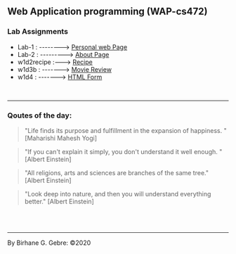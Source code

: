 ## Web Application programming (WAP-cs472)
### Lab Assignments

- Lab-1 : --------> [Personal web Page](https://birhanegg.github.io/cs472/lab1/)
- Lab-2 :  ---------> [About Page](https://birhanegg.github.io/cs472/lab2/about.html)
- w1d2recipe :---> [Recipe](https://birhanegg.github.io/cs472/w1d2recipe/index.html) 
- w1d3b :   -------> [Movie Review](https://birhanegg.github.io/cs472/w1d3b/tmnt.html)
- w1d4 :   -------> [HTML Form](https://birhanegg.github.io/cs472/w1d4/index.html)

<br><hr> 
###  Qoutes of the day: 

> "Life finds its purpose and fulfillment in the expansion of happiness.  " [Maharishi Mahesh Yogi]

> "If you can't explain it simply, you don't understand it well enough. " [Albert Einstein]

> "All religions, arts and sciences are branches of the same tree." [Albert Einstein]

> "Look deep into nature, and then you will understand everything better." [Albert Einstein]



<br><br><hr>
By Birhane G. Gebre: &copy;2020